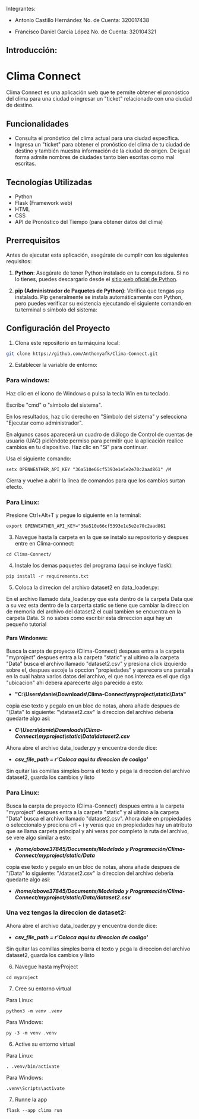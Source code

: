 Integrantes:

* Antonio Castillo Hernández          No. de Cuenta: 320017438 

* Francisco Daniel García López       No. de Cuenta: 320104321

## Introducción:

# Clima Connect

Clima Connect es una aplicación web que te permite obtener el pronóstico del clima para una ciudad o ingresar un "ticket" relacionado con una ciudad de destino.

## Funcionalidades

- Consulta el pronóstico del clima actual para una ciudad específica.
- Ingresa un "ticket" para obtener el pronóstico del clima de tu ciudad de destino y también muestra información de la ciudad de origen. De igual forma admite nombres de ciudades tanto bien escritas como mal escritas.

## Tecnologías Utilizadas

- Python
- Flask (Framework web)
- HTML
- CSS
- API de Pronóstico del Tiempo (para obtener datos del clima)


## Prerrequisitos

Antes de ejecutar esta aplicación, asegúrate de cumplir con los siguientes requisitos:

1. **Python**: Asegúrate de tener Python instalado en tu computadora. Si no lo tienes, puedes descargarlo desde el [sitio web oficial de Python](https://www.python.org/downloads/).

2. **pip (Administrador de Paquetes de Python)**: Verifica que tengas `pip` instalado. Pip generalmente se instala automáticamente con Python, pero puedes verificar su existencia ejecutando el siguiente comando en tu terminal o símbolo del sistema:

## Configuración del Proyecto

1. Clona este repositorio en tu máquina local:

```bash
git clone https://github.com/Anthonyafk/Clima-Connect.git

```

2. Establecer la variable de entorno:

### Para windows:

Haz clic en el icono de Windows o pulsa la tecla Win en tu teclado.

Escribe "cmd" o "símbolo del sistema".

En los resultados, haz clic derecho en "Símbolo del sistema" y selecciona "Ejecutar como administrador".

En algunos casos aparecerá un cuadro de diálogo de Control de cuentas de usuario (UAC) pidiéndote permiso para permitir que la aplicación realice cambios en tu dispositivo. Haz clic en "Sí" para continuar.

Usa el siguiente comando: 

```
setx OPENWEATHER_API_KEY "36a510e66cf5393e1e5e2e70c2aad861" /M
```

Cierra y vuelve a abrir la línea de comandos para que los cambios surtan efecto.

### Para Linux:

Presione Ctrl+Alt+T y pegue lo siguiente en la terminal:

```
export OPENWEATHER_API_KEY="36a510e66cf5393e1e5e2e70c2aad861

```

3. Navegue hasta la carpeta en la que se instalo su repositorio y despues entre en Clima-connect:

```
cd Clima-Connect/

```
4. Instale los demas paquetes del programa (aqui se incluye flask):

```
pip install -r requirements.txt

```

5. Coloca la dirrecion del archivo dataset2 en data_loader.py:

En el archivo llamado data_loader.py que esta dentro de la carpeta Data que a su vez esta dentro de la carperta static se tiene que cambiar la direccion de memoria del archivo del dataset2 el cual tambien se encuentra en la carpeta Data. Si no sabes como escribir esta dirreccion aqui hay un pequeño tutorial

#### Para Windonws:

Busca la carpta de proyecto (Clima-Connect) despues entra a la carpeta "myproject" despues entra a la carpeta "static" y al ultimo a la carpeta "Data" busca el archivo llamado "dataset2.csv" y presiona click izquierdo sobre el, despues escoje la opccion "propiedades" y aparecera una pantalla en la cual habra varios datos del archivo, el que nos intereza es el que diga "ubicacion" ahi debera aparecerte algo parecido a esto: 

- **"C:\Users\danie\Downloads\Clima-Connect\myproject\static\Data"**

copia ese texto y pegalo en un bloc de notas, ahora añade despues de "\Data"  lo siguiente: "\dataset2.csv" la direccion del archivo deberia quedarte algo asi: 

- ***C:\Users\danie\Downloads\Clima-Connect\myproject\static\Data\dataset2.csv***

Ahora abre el archivo data_loader.py y encuentra donde dice: 


- ***csv_file_path = r'Coloca aqui tu direccion de codigo'***

Sin quitar las comillas simples borra el texto y pega la direccion del archivo dataset2, guarda los cambios y listo

### Para Linux: 

Busca la carpta de proyecto (Clima-Connect) despues entra a la carpeta "myproject" despues entra a la carpeta "static" y al ultimo a la carpeta "Data" busca el archivo llamado "dataset2.csv". Ahora dale en propiedades o seleccionalo y preciona crl + i y veras que en propiedades hay un atributo que se llama carpeta principal y ahi veras por completo la ruta del archivo, se vere algo similar a esto:

- ***/home/above37845/Documents/Modelado y Programación/Clima-Connect/myproject/static/Data***

copia ese texto y pegalo en un bloc de notas, ahora añade despues de "/Data"  lo siguiente: "/dataset2.csv" la direccion del archivo deberia quedarte algo asi: 

- ***/home/above37845/Documents/Modelado y Programación/Clima-Connect/myproject/static/Data/dataset2.csv***

### Una vez tengas la direccion de dataset2: 

Ahora abre el archivo data_loader.py y encuentra donde dice: 

- ***csv_file_path = r'Coloca aqui tu direccion de codigo'***

Sin quitar las comillas simples borra el texto y pega la direccion del archivo dataset2, guarda los cambios y listo

6. Navegue hasta myProject

```
cd myproject

```

7. Cree su entorno virtual 

Para Linux:

```
python3 -m venv .venv

```

Para Windows:

```
py -3 -m venv .venv

```
6. Active su entorno virtual

Para Linux:

```
. .venv/bin/activate

```

Para Windows:
```
.venv\Scripts\activate

```
7. Runne la app

```
flask --app clima run 

```
